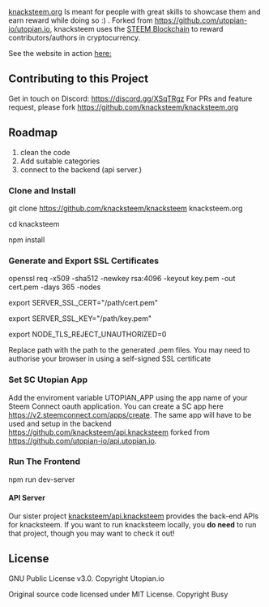 [knacksteem.org](http://knacksteem.org) Is meant for people with great skills to showcase them and earn reward while doing so :) . 
Forked from https://github.com/utopian-io/utopian.io, knacksteem uses the [STEEM Blockchain](https://steem.io) to reward contributors/authors in cryptocurrency.

See the website in action [here:](http://knacsteem.org)
  
## Contributing to this Project
Get in touch on Discord: https://discord.gg/XSqTRgz
For PRs and feature request, please fork https://github.com/knacksteem/knacksteem.org

## Roadmap
1. clean the code
2. Add suitable categories
3. connect to the backend (api server.)

### Clone and Install
git clone https://github.com/knacksteem/knacksteem knacksteem.org

cd knacksteem

npm install

### Generate and Export SSL Certificates
openssl req -x509 -sha512 -newkey rsa:4096 -keyout key.pem -out cert.pem -days 365 -nodes

export SERVER_SSL_CERT="/path/cert.pem"

export SERVER_SSL_KEY="/path/key.pem"

export NODE_TLS_REJECT_UNAUTHORIZED=0

Replace path with the path to the generated .pem files.
You may need to authorise your browser in using a self-signed SSL certificate


### Set SC Utopian App
Add the enviroment variable UTOPIAN_APP using the app name of your Steem Connect oauth application. You can create a SC app here https://v2.steemconnect.com/apps/create. The same app will have to be used and setup in the backend https://github.com/knacksteem/api.knacksteem forked from https://github.com/utopian-io/api.utopian.io.

### Run The Frontend
npm run dev-server


#### API Server
Our sister project [knacksteem/api.knacksteem](https://github.com/knacksteem/api.knacksteem) provides the back-end APIs for knacksteem. If you want to run knacksteem locally, you **do need**  to run that project, though you may want to check it out!


## License
GNU Public License v3.0. Copyright Utopian.io

Original source code licensed under MIT License. Copyright Busy 
